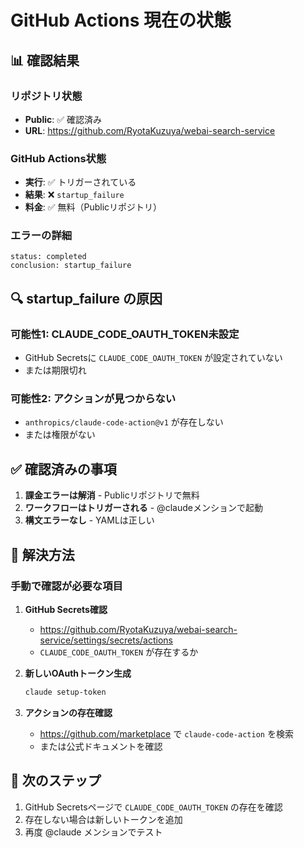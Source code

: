 # GitHub Actions 現在の状態

## 📊 確認結果

### リポジトリ状態
- **Public**: ✅ 確認済み
- **URL**: https://github.com/RyotaKuzuya/webai-search-service

### GitHub Actions状態
- **実行**: ✅ トリガーされている
- **結果**: ❌ `startup_failure`
- **料金**: ✅ 無料（Publicリポジトリ）

### エラーの詳細
```
status: completed
conclusion: startup_failure
```

## 🔍 startup_failure の原因

### 可能性1: CLAUDE_CODE_OAUTH_TOKEN未設定
- GitHub Secretsに `CLAUDE_CODE_OAUTH_TOKEN` が設定されていない
- または期限切れ

### 可能性2: アクションが見つからない
- `anthropics/claude-code-action@v1` が存在しない
- または権限がない

## ✅ 確認済みの事項

1. **課金エラーは解消** - Publicリポジトリで無料
2. **ワークフローはトリガーされる** - @claudeメンションで起動
3. **構文エラーなし** - YAMLは正しい

## 🔧 解決方法

### 手動で確認が必要な項目

1. **GitHub Secrets確認**
   - https://github.com/RyotaKuzuya/webai-search-service/settings/secrets/actions
   - `CLAUDE_CODE_OAUTH_TOKEN` が存在するか

2. **新しいOAuthトークン生成**
   ```bash
   claude setup-token
   ```

3. **アクションの存在確認**
   - https://github.com/marketplace で `claude-code-action` を検索
   - または公式ドキュメントを確認

## 📝 次のステップ

1. GitHub Secretsページで `CLAUDE_CODE_OAUTH_TOKEN` の存在を確認
2. 存在しない場合は新しいトークンを追加
3. 再度 @claude メンションでテスト